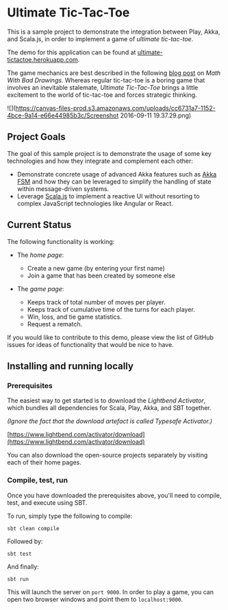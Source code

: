 # Ultimate Tic-Tac-Toe

This is a sample project to demonstrate the integration between Play, Akka, and Scala.js, in order to implement a game of *ultimate tic-tac-toe*.

The demo for this application can be found at [ultimate-tictactoe.herokuapp.com](ultimate-tictactoe.herokuapp.com).

The game mechanics are best described in the following [blog post](https://mathwithbaddrawings.com/2013/06/16/ultimate-tic-tac-toe/) on *Math With Bad Drawings*. Whereas regular tic-tac-toe is a boring game that involves an inevitable stalemate, *Ultimate Tic-Tac-Toe* brings a little excitement to the world of tic-tac-toe and forces strategic thinking.

![](https://canvas-files-prod.s3.amazonaws.com/uploads/cc6731a7-1152-4bce-9a14-e66e44985b3c/Screenshot 2016-09-11 19.37.29.png)

## Project Goals

The goal of this sample project is to demonstrate the usage of some key technologies and how they integrate and complement each other:

- Demonstrate concrete usage of advanced Akka features such as [Akka FSM](http://doc.akka.io/docs/akka/current/java/fsm.html) and how they can be leveraged to simplify the handling of state within message-driven systems.
- Leverage [Scala.js](https://www.scala-js.org/) to implement a reactive UI without resorting to complex JavaScript technologies like Angular or React.
 
## Current Status

The following functionality is working:

- The *home page*:
    - Create a new game (by entering your first name)
    - Join a game that has been created by someone else
 
- The *game page*:
    - Keeps track of total number of moves per player.
    - Keeps track of cumulative time of the turns for each player.
    - Win, loss, and tie game statistics.
    - Request a rematch.
 
 
If you would like to contribute to this demo, please view the list of GitHub issues for ideas of functionality that would be nice to have.

## Installing and running locally

### Prerequisites

The easiest way to get started is to download the *Lightbend Activator*, which bundles all dependencies for Scala, Play, Akka, and SBT together.

*(Ignore the fact that the download artefact is called Typesafe Activator.)*

[https://www.lightbend.com/activator/download](https://www.lightbend.com/activator/download)

You can also download the open-source projects separately by visiting each of their home pages.

### Compile, test, run

Once you have downloaded the prerequisites above, you'll need to compile, test, and execute using SBT.

To run, simply type the following to compile:

`sbt clean compile`

Followed by:

`sbt test`

And finally:

`sbt run`

This will launch the server on `port 9000`. In order to play a game, you can open two browser windows and point them to `localhost:9000`.
